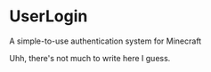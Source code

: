 # UserLogin

A simple-to-use authentication system for Minecraft

Uhh, there's not much to write here I guess.
